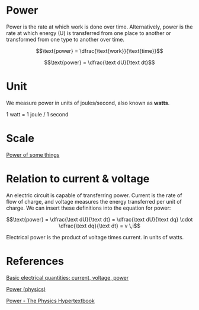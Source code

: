 # Power

Power is the rate at which work is done over time. Alternatively, power is the rate at which energy (U) is transferred from one place to another or transformed from one type to another over time.

$$\text{power} = \dfrac{\text{work}}{\text{time}}$$

$$\text{power} = \dfrac{\text dU}{\text dt}$$

# Unit

We measure power in units of joules/second, also known as **watts**.

1 watt = 1 joule / 1 second

# Scale

[Power of some things](https://www.notion.so/fca104a765a14923b76feb854c00f4ab)

# Relation to current & voltage

An electric circuit is capable of transferring power. Current is the rate of flow of charge, and voltage measures the energy transferred per unit of charge. We can insert these definitions into the equation for power:

$$\text{power} = \dfrac{\text dU}{\text dt} = \dfrac{\text dU}{\text dq} \cdot \dfrac{\text dq}{\text dt} = v \,i$$

Electrical power is the product of voltage times current. in units of watts.

# References

[Basic electrical quantities: current, voltage, power](https://www.khanacademy.org/science/physics/circuits-topic/circuits-resistance/a/ee-voltage-and-current?modal=1)

[Power (physics)](https://en.wikipedia.org/wiki/Power_(physics))

[Power - The Physics Hypertextbook](https://physics.info/power/)